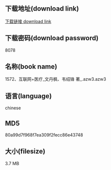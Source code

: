 ## 下载地址(download link)
[下载链接 download link](https://voluble-croquembouche-d321dc.netlify.app/?s=1572%E3%80%81%E4%BA%92%E8%81%94%E7%BD%91%2B%E5%8C%BB%E7%96%97_%E6%96%87%E4%B8%B9%E6%9E%AB%E3%80%81%E9%9F%A6%E7%BB%8D%E9%94%8B+%E8%91%97_.azw3)

## 下载密码(download password)
8078

## 名称(book name)
1572、互联网+医疗_文丹枫、韦绍锋 著_.azw3.azw3

## 语言(language)
chinese

## MD5
80a99d7f968f7ea309f2fecc86e43748

## 大小(filesize)
3.7 MB
